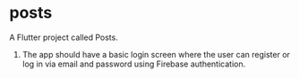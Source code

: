 # posts

A Flutter project called Posts.

1. The app should have a basic login screen where the user can
   register or log in via email and password using Firebase authentication.


